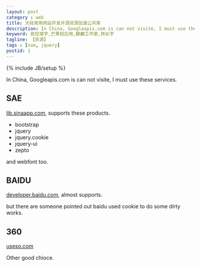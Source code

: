 ```yaml
---
layout: post
category : web
title: 大陆常用网站开发开源资源加速公共库
description: In China, Googleapis.com is can not visite, I must use these services.
keyword: 疯狂填字,芒果轻应用,麒麟工作室,林长宇
tagline: 【资源】
tags : [sae, jquery]
postid: 1
---
```

{% include JB/setup %}

In China, Googleapis.com is can not visite, I must use these services.

## SAE

[lib.sinaapp.com](http://lib.sinaapp.com/), supports these products.

  *   bootstrap
  *   jquery
  *   jquery.cookie
  *   jquery-ui
  *   zepto

and webfont too.

## BAIDU

[developer.baidu.com](http://developer.baidu.com/wiki/index.php?title=docs/cplat/libs), almost supports.

but there are someone pointed out baidu used cookie to do some dirty works.

## 360

[useso.com](http://libs.useso.com/)

Other good chioce.
